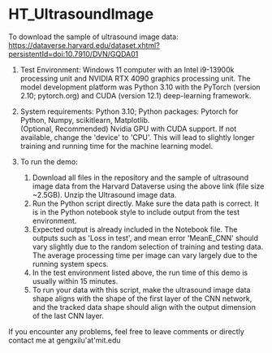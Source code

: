 # HT_UltrasoundImage

To download the sample of ultrasound image data: https://dataverse.harvard.edu/dataset.xhtml?persistentId=doi:10.7910/DVN/GQDA01

1. Test Environment: Windows 11 computer with an Intel i9-13900k processing unit and NVIDIA RTX 4090 graphics processing unit. The model development platform was Python 3.10 with the PyTorch (version 2.10; pytorch.org) and CUDA (version 12.1) deep-learning framework.
   
2. System requirements:
   Python 3.10; Python packages: Pytorch for Python, Numpy, scikitlearn, Matplotlib.  
   (Optional, Recommended) Nvidia GPU with CUDA support. If not available, change the 'device' to 'CPU'. This will lead to slightly longer training and running time for the machine learning model. 

3. To run the demo:
   1. Download all files in the repository and the sample of ultrasound image data from the Harvard Dataverse using the above link (file size ~2.5GB). Unzip the Ultrasound image data. 
   2. Run the Python script directly. Make sure the data path is correct. It is in the Python notebook style to include output from the test environment.
   3. Expected output is already included in the Notebook file. The outputs such as 'Loss in test', and mean error 'MeanE_CNN' should vary slightly due to the random selection of training and testing data. The average processing time per image can vary largely due to the running system specs.
   4. In the test environment listed above, the run time of this demo is usually within 15 minutes.
   5. To run your data with this script, make the ultrasound image data shape aligns with the shape of the first layer of the CNN network, and the tracked data shape should align with the output dimension of the last CNN layer.       

If you encounter any problems, feel free to leave comments or directly contact me at gengxilu'at'mit.edu
